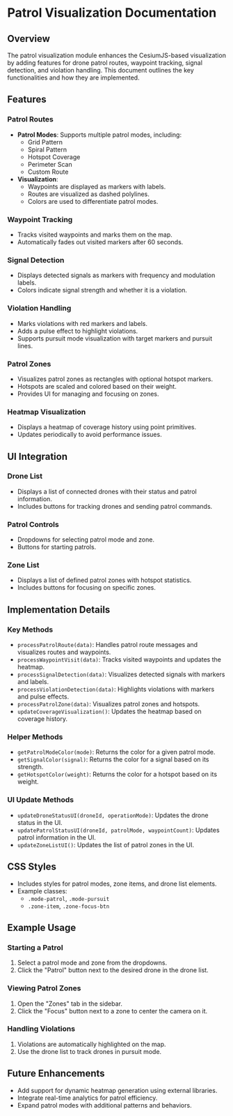 # Patrol Visualization Documentation

## Overview
The patrol visualization module enhances the CesiumJS-based visualization by adding features for drone patrol routes, waypoint tracking, signal detection, and violation handling. This document outlines the key functionalities and how they are implemented.

## Features

### Patrol Routes
- **Patrol Modes**: Supports multiple patrol modes, including:
  - Grid Pattern
  - Spiral Pattern
  - Hotspot Coverage
  - Perimeter Scan
  - Custom Route
- **Visualization**:
  - Waypoints are displayed as markers with labels.
  - Routes are visualized as dashed polylines.
  - Colors are used to differentiate patrol modes.

### Waypoint Tracking
- Tracks visited waypoints and marks them on the map.
- Automatically fades out visited markers after 60 seconds.

### Signal Detection
- Displays detected signals as markers with frequency and modulation labels.
- Colors indicate signal strength and whether it is a violation.

### Violation Handling
- Marks violations with red markers and labels.
- Adds a pulse effect to highlight violations.
- Supports pursuit mode visualization with target markers and pursuit lines.

### Patrol Zones
- Visualizes patrol zones as rectangles with optional hotspot markers.
- Hotspots are scaled and colored based on their weight.
- Provides UI for managing and focusing on zones.

### Heatmap Visualization
- Displays a heatmap of coverage history using point primitives.
- Updates periodically to avoid performance issues.

## UI Integration

### Drone List
- Displays a list of connected drones with their status and patrol information.
- Includes buttons for tracking drones and sending patrol commands.

### Patrol Controls
- Dropdowns for selecting patrol mode and zone.
- Buttons for starting patrols.

### Zone List
- Displays a list of defined patrol zones with hotspot statistics.
- Includes buttons for focusing on specific zones.

## Implementation Details

### Key Methods
- `processPatrolRoute(data)`: Handles patrol route messages and visualizes routes and waypoints.
- `processWaypointVisit(data)`: Tracks visited waypoints and updates the heatmap.
- `processSignalDetection(data)`: Visualizes detected signals with markers and labels.
- `processViolationDetection(data)`: Highlights violations with markers and pulse effects.
- `processPatrolZone(data)`: Visualizes patrol zones and hotspots.
- `updateCoverageVisualization()`: Updates the heatmap based on coverage history.

### Helper Methods
- `getPatrolModeColor(mode)`: Returns the color for a given patrol mode.
- `getSignalColor(signal)`: Returns the color for a signal based on its strength.
- `getHotspotColor(weight)`: Returns the color for a hotspot based on its weight.

### UI Update Methods
- `updateDroneStatusUI(droneId, operationMode)`: Updates the drone status in the UI.
- `updatePatrolStatusUI(droneId, patrolMode, waypointCount)`: Updates patrol information in the UI.
- `updateZoneListUI()`: Updates the list of patrol zones in the UI.

## CSS Styles
- Includes styles for patrol modes, zone items, and drone list elements.
- Example classes:
  - `.mode-patrol`, `.mode-pursuit`
  - `.zone-item`, `.zone-focus-btn`

## Example Usage

### Starting a Patrol
1. Select a patrol mode and zone from the dropdowns.
2. Click the "Patrol" button next to the desired drone in the drone list.

### Viewing Patrol Zones
1. Open the "Zones" tab in the sidebar.
2. Click the "Focus" button next to a zone to center the camera on it.

### Handling Violations
1. Violations are automatically highlighted on the map.
2. Use the drone list to track drones in pursuit mode.

## Future Enhancements
- Add support for dynamic heatmap generation using external libraries.
- Integrate real-time analytics for patrol efficiency.
- Expand patrol modes with additional patterns and behaviors.